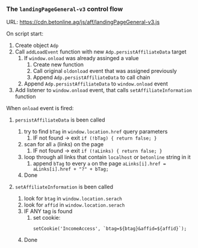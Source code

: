 ### The `landingPageGeneral-v3` control flow

URL: https://cdn.betonline.ag/js/aff/landingPageGeneral-v3.js

On script start:

1. Create object `Adp`
2. Call `addLoadEvent` function with new `Adp.persistAffiliateData` target
    1. If `window.onload` was already assinged a value
        1. Create new function
        2. Call original `oldonload` event that was assigned previously
        3. Append `Adp.persistAffiliateData` to call chain
    2. Append `Adp.persistAffiliateData` to `window.onload` event
3. Add listener to `window.onload` event, that calls `setAffiliateInformation` function

When `onload` event is fired:

1. `persistAffiliateData` is been called
    1. try to find `bTag` in `window.location.href` query parameters
        1. IF not found -> exit
        `if (!bTag) { return false; }`
    2. scan for all `a` (links) on the page
        1. IF not found -> exit
        `if (!aLinks) { return false; }`
    3. loop through all links that contain `localhost` or `betonline` string in it
        1. append `bTag` to every `a` on the page
        `aLinks[i].href = aLinks[i].href + "?" + bTag;`
    4. Done

2. `setAffiliateInformation` is been called
    1. look for `btag` in `window.location.serach` 
    2. look for `affid` in `window.location.serach` 
    3. IF ANY tag is found
        1. set cookie:
            ```
            setCookie('IncomeAccess', `btag=${btag}&affid=${affid}`);
            ```
    4. Done 
